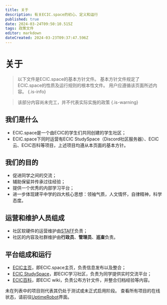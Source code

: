 ```yaml
---
title: 关于
description: 有关ECIC.space的初心、定义和运行
published: true
date: 2024-03-24T09:50:10.515Z
tags: 政策文件
editor: markdown
dateCreated: 2024-03-23T09:37:47.596Z
---
```


# 关于
> 以下文件是ECIC.space的基本方针文件。
> 基本方针文件规定了ECIC.space的性质及运行规则的根本性文件。
> 用户应遵循该页面所述内容。
{.is-info}
<!-- 基于最终决定权或征询社群意见后修改。-->

> 该部分内容尚未完工，并不代表实际实施的政策
{.is-warning}


## 我们是什么
- ECIC.space是一个由ECIC的学生们共同创建的学生社区；
- ECIC.space下同时运营有ECIC StudySpace（Discord社区服务器）、ECIC云、ECIC百科等项目，上述项目均遵从本页面的基本方针。

## 我们的目的
- 促进同学之间的交流；
- 辅助保留并传承过往经验；
- 提供一个优秀的内部学习平台；
- 进一步体现建平中学的四大核心思想：领袖气质，人文情怀，自律精神，科学态度。

## 运营和维护人员组成
- 社区软硬件的运营维护由[STAFF](/roles/STAFF)负责；
- 社区的内容及社群维护由**行政员**、**管理员**、**巡查**负责。

## 平台组成和运行

- [ECIC主页](https://ecic.space/)，即ECIC.space主页，负责信息发布以及整合；
- [ECIC StudySpace](https://discord.com/invite/r5K9H97pQq)，即ECIC学习社区，负责为同学提供实时交流平台；
- [ECIC百科](https://wiki.ecic.space/)，即ECIC wiki，负责公布方针文件，并整合归档经验等内容。

未在列表中的项目则代表其仍处于测试或未正式启用阶段。
查看所有项目的在线状态，请前往[UptimeRobot](https://stats.uptimerobot.com/x4zKwImyrN)界面。
